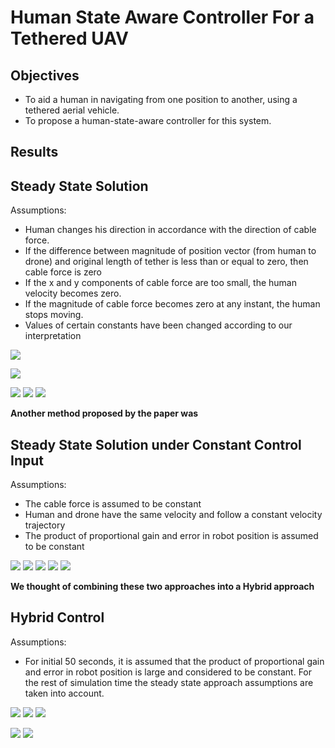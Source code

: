 # Human State Aware Controller For a Tethered UAV




## Objectives
 - To aid a human in navigating from one position to another, using a tethered aerial vehicle.
 - To propose a human-state-aware controller for this system.

## Results


## Steady State Solution

Assumptions:
- Human changes his direction in accordance with the direction of cable force.
- If the difference between magnitude of position vector (from human to drone) and original length of tether is less than or equal to zero, then cable force is zero
- If the x and y components of cable force are too small, the human velocity becomes zero.
- If the magnitude of cable force becomes zero at any instant, the human stops moving.
- Values of certain constants have been changed according to our interpretation

![](https://i.imgur.com/BfPXEjB.png)

![](https://i.imgur.com/4mycHuv.png)

![](https://i.imgur.com/ZDygPXj.png)
![](https://i.imgur.com/KH0r6tf.png)
![](https://i.imgur.com/KuyTysZ.png)



**Another method proposed by the paper was**

## Steady State Solution under Constant Control Input
Assumptions:
- The cable force is assumed to be constant
- Human and drone have the same velocity and follow a constant velocity trajectory
- The product of proportional gain and error in robot position is assumed to be constant

![](https://i.imgur.com/olVXXKu.png)
![](https://i.imgur.com/vJ7eqiU.png)
![](https://i.imgur.com/rR8vUqC.png)
![](https://i.imgur.com/FbivmCN.png)
![](https://i.imgur.com/QfNpln0.png)


    
**We thought of combining these two approaches into a Hybrid approach**

## Hybrid Control
Assumptions:
- For initial 50 seconds, it is assumed that the product of proportional gain and error in robot position is large and considered to be constant. For the rest of simulation time the steady state approach assumptions are taken into account.
    

![](https://i.imgur.com/4qkIvkt.png)
![](https://i.imgur.com/5mwgdQ0.png)
![](https://i.imgur.com/mYHJpWg.png)

![](https://i.imgur.com/zshzLEk.png)
![](https://i.imgur.com/4OteWzI.png)
